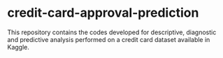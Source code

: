 # credit-card-approval-prediction
This repository contains the codes developed for descriptive, diagnostic and predictive analysis performed on a credit card dataset available in Kaggle.
